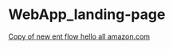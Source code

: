 # WebApp_landing-page
<div data-widget-type=deck data-flow="8a5ab940-fdb9-11ea-937a-960000278c5f" data-locale="ur"><a href="//cdn.whatfix.com/prod/6d476f00-ae9c-11e9-88af-04013d24cd02/deck.html?closeable=false&entId=6d476f00-ae9c-11e9-88af-04013d24cd02#!/71decc30-5305-11ea-8996-bacbbe07b880/">Copy of new ent flow
hello all amazon.com</a></div>
